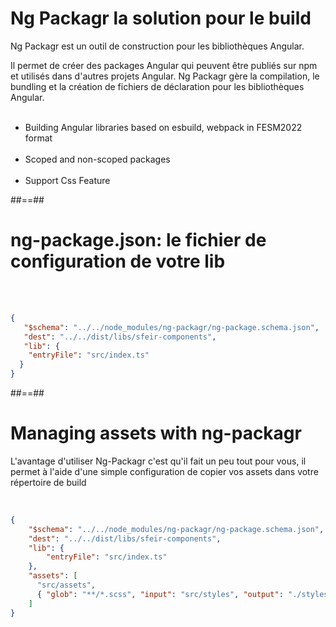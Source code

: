 # Ng Packagr la solution pour le build

Ng Packagr est un outil de construction pour les bibliothèques Angular.

Il permet de créer des packages Angular qui peuvent être publiés sur npm et utilisés dans d'autres projets Angular. Ng Packagr gère la compilation, le bundling et la création de fichiers de déclaration pour les bibliothèques Angular. <br/><br/>

- Building Angular libraries based on esbuild, webpack in FESM2022 format <br/><br/>
- Scoped and non-scoped packages<br/><br/>
- Support Css Feature


##==##


<!-- .slide: class="with-code inconsolata" -->
# ng-package.json: le fichier de configuration de votre lib

<br/><br/>

```json
{
   "$schema": "../../node_modules/ng-packagr/ng-package.schema.json",
   "dest": "../../dist/libs/sfeir-components",
   "lib": {
    "entryFile": "src/index.ts"
  }
}
```
<!-- .element: class="big-code" -->

##==##

<!-- .slide: class="with-code inconsolata" -->
# Managing assets with ng-packagr

L'avantage d'utiliser Ng-Packagr c'est qu'il fait un peu tout pour vous, il permet à l'aide d'une simple configuration de copier vos assets dans votre répertoire de build

<br/>

```json
{
    "$schema": "../../node_modules/ng-packagr/ng-package.schema.json",
    "dest": "../../dist/libs/sfeir-components",
    "lib": {
        "entryFile": "src/index.ts"
    },
    "assets": [
      "src/assets",
      { "glob": "**/*.scss", "input": "src/styles", "output": "./styles" }
    ]
}
```
<!-- .element: class="big-code" -->
